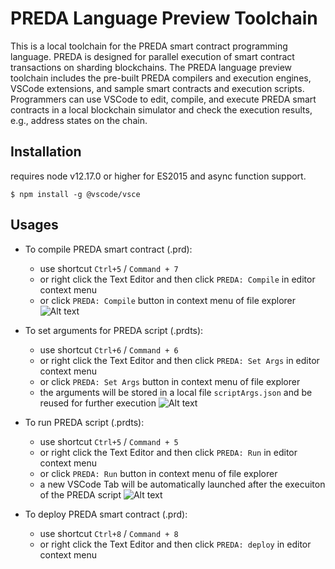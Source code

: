# PREDA Language Preview Toolchain

This is a local toolchain for the PREDA smart contract programming language. PREDA is designed for parallel execution of smart contract transactions on sharding blockchains. The PREDA language preview toolchain includes the pre-built PREDA compilers and execution engines, VSCode extensions, and sample smart contracts and execution scripts. Programmers can use VSCode to edit, compile, and execute PREDA smart contracts in a local blockchain simulator and check the execution results, e.g., address states on the chain.

## Installation

requires node v12.17.0 or higher for ES2015 and async function support.

```
$ npm install -g @vscode/vsce
```

## Usages

- To compile PREDA smart contract (.prd):

  - use shortcut `Ctrl+5` / `Command + 7`
  - or right click the Text Editor and then click `PREDA: Compile` in editor context menu
  - or click `PREDA: Compile` button in context menu of file explorer
    ![Alt text](https://github.com/preda-devteam/preda/blob/main/vsce/resource/images/compile.png?raw=true "Compile")

- To set arguments for PREDA script (.prdts):

  - use shortcut `Ctrl+6` / `Command + 6`
  - or right click the Text Editor and then click `PREDA: Set Args` in editor context menu
  - or click `PREDA: Set Args` button in context menu of file explorer
  - the arguments will be stored in a local file `scriptArgs.json` and be reused for further execution
    ![Alt text](https://github.com/preda-devteam/preda/blob/main/vsce/resource/images/edit.png?raw=true "SetArgs")

- To run PREDA script (.prdts):

  - use shortcut `Ctrl+5` / `Command + 5`
  - or right click the Text Editor and then click `PREDA: Run` in editor context menu
  - or click `PREDA: Run` button in context menu of file explorer
  - a new VSCode Tab will be automatically launched after the execuiton of the PREDA script
    ![Alt text](https://github.com/preda-devteam/preda/blob/main/vsce/resource/images/run.png?raw=true "Run")

- To deploy PREDA smart contract (.prd):

  - use shortcut `Ctrl+8` / `Command + 8`
  - or right click the Text Editor and then click `PREDA: deploy` in editor context menu

<!-- ## Snippets

You can use those snippets in `.prdts`.

| Trigger           | content                                          |
| :---------------- | :----------------------------------------------- |
| set:seed          | random.reseed {seed}                             |
| set:gas           | chain.gaslimit {gas}                             |
| set:state         | state.set scope.contract_name {state}            |
| chain:run         | chain.run                                        |
| chain:info        | chain.info                                       |
| chain:deploy      | chain.deploy {contract}                          |
| viz:b#all         | viz.block #all                                   |
| viz:b#shard       | viz.block #shard                                 |
| viz:b#shard:block | viz.block #shard:block                           |
| viz:s             | viz.shard #g,n                                   |
| viz:a             | viz.addr @all,random,n                           |
| viz:t             | viz.txn {txn}                                    |
| viz:p             | viz.profiling                                    |
| viz:trace         | viz.trace {txn}                                  |
| viz:section       | viz.section {txn}                                |
| stopwatch         | stopwatch.restart + emptyline + stopwatch.report | -->
